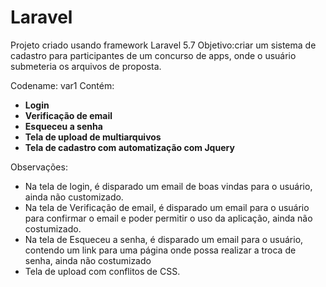 # Laravel
Projeto criado usando framework Laravel 5.7
Objetivo:criar um sistema de cadastro para participantes de um concurso de apps, onde o usuário submeteria os arquivos de proposta.

Codename: var1
Contém:
* **Login**
* **Verificação de email**
* **Esqueceu a senha**
* **Tela de upload de multiarquivos**
* **Tela de cadastro com automatização com Jquery**


Observações:
* Na tela de login, é disparado um email de boas vindas para o usuário, ainda não customizado.
* Na tela de Verificação de email, é disparado um email para o usuário para confirmar o email e poder permitir o uso da aplicação, ainda não costumizado.
* Na tela de Esqueceu a senha, é disparado um email para o usuário, contendo um link para uma página onde possa realizar a troca de senha, ainda não costumizado
* Tela de upload com conflitos de CSS.
